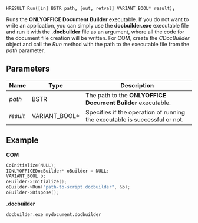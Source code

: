 `HRESULT Run([in] BSTR path, [out, retval] VARIANT_BOOL* result);`

Runs the **ONLYOFFICE Document Builder** executable. If you do not want to write an application, you can simply use the **docbuilder.exe** executable file and run it with the **.docbuilder** file as an argument, where all the code for the document file creation will be written. For COM, create the *CDocBuilder* object and call the *Run* method with the path to the executable file from the *path* parameter.

## Parameters

| Name     | Type            | Description                                                                |
| -------- | --------------- | -------------------------------------------------------------------------- |
| *path*   | BSTR            | The path to the **ONLYOFFICE Document Builder** executable.                |
| *result* | VARIANT\_BOOL\* | Specifies if the operation of running the executable is successful or not. |

## Example

**COM**

```cpp
CoInitialize(NULL);
IONLYOFFICEDocBuilder* oBuilder = NULL;
VARIANT_BOOL b;
oBuilder->Initialize();
oBuilder->Run("path-to-script.docbuilder", &b);
oBuilder->Dispose();
```

**.docbuilder**

```sh
docbuilder.exe mydocument.docbuilder
```
